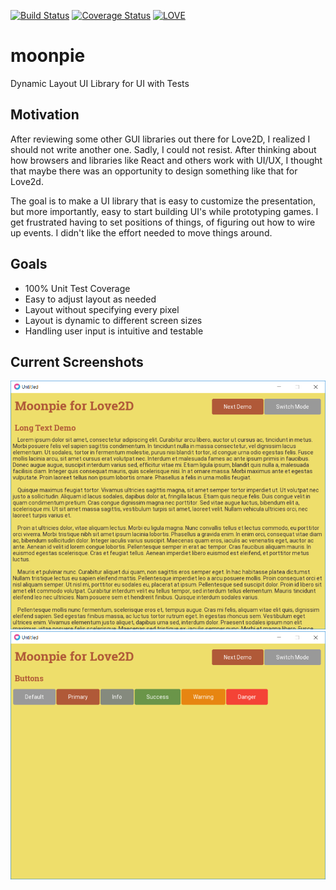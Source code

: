 [![Build Status](https://travis-ci.org/tredfern/moonpie.svg?branch=master)](https://travis-ci.org/tredfern/moonpie)
[![Coverage Status](https://coveralls.io/repos/github/tredfern/moonpie/badge.svg?branch=master)](https://coveralls.io/github/tredfern/moonpie?branch=master)
[![LOVE](https://img.shields.io/badge/L%C3%96VE-11.1-EA316E.svg)](http://love2d.org/)

# moonpie
Dynamic Layout UI Library for UI with Tests

## Motivation

After reviewing some other GUI libraries out there for Love2D, I realized I should not write another one. 
Sadly, I could not resist. After thinking about how browsers and libraries like React and others
work with UI/UX, I thought that maybe there was an opportunity to design something like that for Love2d.

The goal is to make a UI library that is easy to customize the presentation, but more importantly,
easy to start building UI's while prototyping games. I get frustrated having to set positions of things,
of figuring out how to wire up events. I didn't like the effort needed to move things around.

## Goals
 * 100% Unit Test Coverage
 * Easy to adjust layout as needed
 * Layout without specifying every pixel
 * Layout is dynamic to different screen sizes
 * Handling user input is intuitive and testable

## Current Screenshots
![Long Text](screenshots/Demo1.PNG "Long Text")
![Buttons](screenshots/Demo2.PNG "Buttons")

